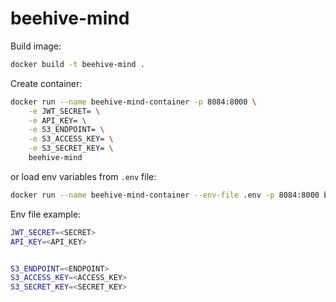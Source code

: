 # beehive-mind

Build image:
```sh
docker build -t beehive-mind .
```

Create container:
```sh
docker run --name beehive-mind-container -p 8084:8000 \
	-e JWT_SECRET= \
	-e API_KEY= \
	-e S3_ENDPOINT= \
	-e S3_ACCESS_KEY= \
	-e S3_SECRET_KEY= \
	beehive-mind
```

or load env variables from `.env` file:
```sh
docker run --name beehive-mind-container --env-file .env -p 8084:8000 beehive-mind
```


Env file example:

```sh
JWT_SECRET=<SECRET>
API_KEY=<API_KEY>


S3_ENDPOINT=<ENDPOINT>
S3_ACCESS_KEY=<ACCESS_KEY>
S3_SECRET_KEY=<SECRET_KEY>
```


